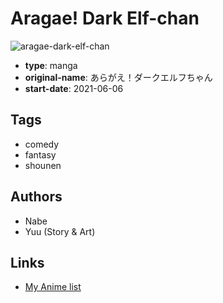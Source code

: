 # Aragae! Dark Elf-chan

![aragae-dark-elf-chan](https://cdn.myanimelist.net/images/manga/1/246009.jpg)

-   **type**: manga
-   **original-name**: あらがえ！ダークエルフちゃん
-   **start-date**: 2021-06-06

## Tags

-   comedy
-   fantasy
-   shounen

## Authors

-   Nabe
-   Yuu (Story & Art)

## Links

-   [My Anime list](https://myanimelist.net/manga/137442/Aragae_Dark_Elf-chan)
